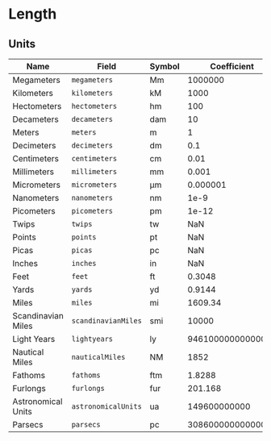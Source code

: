 # Length

## Units

| Name               | Field               | Symbol | Coefficient       | Constant |
| ------------------ | ------------------- | ------ | ----------------- | -------- |
| Megameters         | `megameters`        | Mm     | 1000000           | 0        |
| Kilometers         | `kilometers`        | kM     | 1000              | 0        |
| Hectometers        | `hectometers`       | hm     | 100               | 0        |
| Decameters         | `decameters`        | dam    | 10                | 0        |
| Meters             | `meters`            | m      | 1                 | 0        |
| Decimeters         | `decimeters`        | dm     | 0.1               | 0        |
| Centimeters        | `centimeters`       | cm     | 0.01              | 0        |
| Millimeters        | `millimeters`       | mm     | 0.001             | 0        |
| Micrometers        | `micrometers`       | µm     | 0.000001          | 0        |
| Nanometers         | `nanometers`        | nm     | 1e-9              | 0        |
| Picometers         | `picometers`        | pm     | 1e-12             | 0        |
| Twips              | `twips`             | tw     | NaN               | 0        |
| Points             | `points`            | pt     | NaN               | 0        |
| Picas              | `picas`             | pc     | NaN               | 0        |
| Inches             | `inches`            | in     | NaN               | 0        |
| Feet               | `feet`              | ft     | 0.3048            | 0        |
| Yards              | `yards`             | yd     | 0.9144            | 0        |
| Miles              | `miles`             | mi     | 1609.34           | 0        |
| Scandinavian Miles | `scandinavianMiles` | smi    | 10000             | 0        |
| Light Years        | `lightyears`        | ly     | 9461000000000000  | 0        |
| Nautical Miles     | `nauticalMiles`     | NM     | 1852              | 0        |
| Fathoms            | `fathoms`           | ftm    | 1.8288            | 0        |
| Furlongs           | `furlongs`          | fur    | 201.168           | 0        |
| Astronomical Units | `astronomicalUnits` | ua     | 149600000000      | 0        |
| Parsecs            | `parsecs`           | pc     | 30860000000000000 | 0        |
